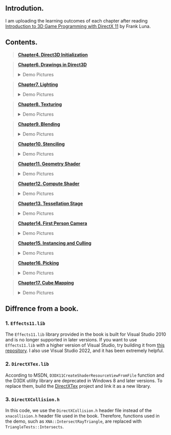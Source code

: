 ## Introdution.

I am uploading the learning outcomes of each chapter after reading [Introduction to 3D Game Programming with DirectX 11](https://www.amazon.com/Introduction-3D-Game-Programming-DirectX/dp/1936420228/ref=sr_1_1?crid=2E7VDHM5C93ER&dib=eyJ2IjoiMSJ9.leq7RVp17J6jH-z3sfhGUdxRFY2Pa7B758d88zZfLei_h6JtBjy7uHBl3xX3CWmzEaehthJFnHvwWS_W1U3PFfj4FRYEQvjYkBiz7kY5X7qTq3pgyTI9bI6EU_l0Mo4spOfQdiOqnOq1y9pcCC9xA2nk49oQ9nUiyMI__O2LggQYtkZOB3MlctS8ff-fJLdn_RkXMZ_2P0y7NFEkSIKm0NuH48JV65ArkzMXDzFhf_Q.-NocVSzeMQY4mb_ztCz-fKJ3VwSWNYXTXAlClNME4RA&dib_tag=se&keywords=directx+11&qid=1719977569&sprefix=%2Caps%2C237&sr=8-1) by Frank Luna.

## Contents.

> __[Chapter4. Direct3D Initialization](chapter4/)__

> __[Chapter6. Drawings in Direct3D](chapter6/)__<details><summary>Demo Pictures</summary>
![chapter6-box.png](resources/chapter6/box.PNG)
![chapter6-hills.png](resources/chapter6/hills.PNG)
![chapter6-shape.png](resources/chapter6/shapes.PNG)
![chapter6-skull.png](resources/chapter6/skull.PNG)</details>

> __[Chapter7. Lighting](chapter7/)__<details><summary>Demo Pictures</summary>
![chapter7-light.png](resources/chapter7/light.PNG)
![chapter7-toonshading.png](resources/chapter7/toonshading.png)</details>

> __[Chapter8. Texturing](chapter8/)__<details><summary>Demo Pictures</summary>
![chapter8-crate.png](resources/chapter8/crate.PNG)  
![chapter8-thaw.png](resources/chapter8/thaw.PNG)
![chapter8-mipmaps.gif](resources/chapter8/mipmaps.gif)</details>

> __[Chapter9. Blending](chapter9/)__<details><summary>Demo Pictures</summary>
![chapter9-fogblend.png](resources/chapter9/fogblend.PNG)</details>

> __[Chapter10. Stenciling](chapter10/)__<details><summary>Demo Pictures</summary>
![chapter10-mirror.png](resources/chapter10/mirror.PNG)</details>

> __[Chapter11. Geometry Shader](chapter11/)__<details><summary>Demo Pictures</summary>
![chapter11-billboards.png](resources/chapter11/billboards.PNG)</details>

> __[Chapter12. Compute Shader](chapter12/)__<details><summary>Demo Pictures</summary>
![chapter12-blur.png](resources/chapter12/blur.PNG)</details>

> __[Chapter13. Tessellation Stage](chapter13/)__<details><summary>Demo Pictures</summary>
![chapter13-tess.gif](resources/chapter13/tess.gif)</details>

> __[Chapter14. First Person Camera](chapter14/)__<details><summary>Demo Pictures</summary>
![chapter14-fpc.png](resources/chapter14/fpc.PNG)</details>

> __[Chapter15. Instancing and Culling](chapter15/)__<details><summary>Demo Pictures</summary>
![chapter15-iac.png](resources/chapter15/iac.PNG)</details>

> __[Chapter16. Picking](chapter16/)__<details><summary>Demo Pictures</summary>
![chapter16-picking.png](resources/chapter16/picking.PNG)
![chapter16-slaps.png](resources/chapter16/slaps.PNG)</details>

> __[Chapter17. Cube Mapping](chapter17/)__<details><summary>Demo Pictures</summary>
![chapter17-cubemap.png](resources/chapter17/cubemap.PNG)
![chapter17-dynamiccubemap.png](resources/chapter17/dynamiccubemap.gif)</details>

## Diffrence from a book.

### 1. `Effects11.lib`
The `Effects11.lib` library provided in the book is  built for Visual Studio 2010 and is no longer supported in later versions. If you want to use `Effects11.lib` with a higher version of Visual Studio, try building it from [this repository](https://github.com/microsoft/FX11). I also use Visual Studio 2022, and it has been extremely helpful.

### 2. `DirectXTex.lib`
According to MSDN, `D3DX11CreateShaderResourceViewFromFile` function and the D3DX utility library are deprecated in Windows 8 and later versions. To replace them, build the [DirectXTex](https://github.com/microsoft/DirectXTex) project and link it as a new library.

### 3. `DirectXCollision.h`
In this code, we use the `DirectXCollision.h` header file instead of the `xnacollision.h` header file used in the book. Therefore, functions used in the demo, such as `XNA::IntersectRayTriangle`, are replaced with `TriangleTests::Intersects`.